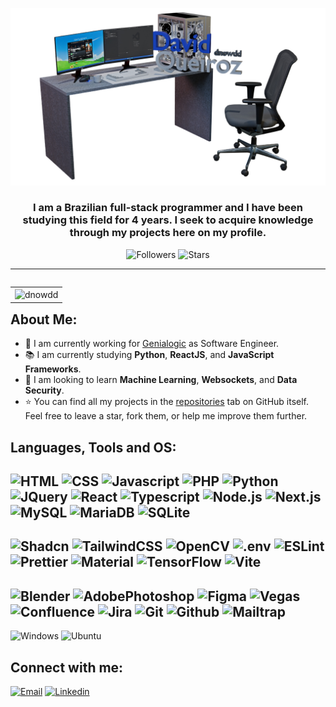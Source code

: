 <p align="center">
  <img width="700" src="https://github.com/Dnowdd/Dnowdd/blob/main/resources/v4.png" />
</p>
<h3 align="center">I am a Brazilian full-stack programmer and I have been studying this field for 4 years. I seek to acquire knowledge through my projects here on my profile.</h3>
<div align="center">
  
![Followers](https://img.shields.io/github/followers/dnowdd)
![Stars](https://img.shields.io/github/stars/dnowdd)

</div>

---

<table align="right">
 <tr><td><img align="center" src="https://github-readme-stats.vercel.app/api/top-langs?username=dnowdd&show_icons=true&locale=en&layout=compact" alt="dnowdd" /></td></tr>
</table>

## About Me:

- 💼 I am currently working for [Genialogic](https://github.com/Genialogic) as Software Engineer.
- 📚 I am currently studying **Python**, **ReactJS**, and **JavaScript Frameworks**.
- 📖 I am looking to learn **Machine Learning**, **Websockets**, and **Data Security**.
- ⭐️ You can find all my projects in the [repositories](https://github.com/Dnowdd?tab=repositories) tab on GitHub itself. Feel free to leave a star, fork them, or help me improve them further.

## Languages, Tools and OS:

![HTML](https://img.shields.io/badge/HTML-E34F26?style=flat&logo=HTML5&logoColor=white)
![CSS](https://img.shields.io/badge/CSS-1572B6?style=flat&logo=CSS3&logoColor=white)
![Javascript](https://img.shields.io/badge/Javascript-yellow?style=flat&logo=Javascript&logoColor=white)
![PHP](https://img.shields.io/badge/PHP-777BB4?style=flat&logo=PHP&logoColor=white)
![Python](https://img.shields.io/badge/Python-3776AB?style=flat&logo=Python&logoColor=white)
![JQuery](https://img.shields.io/badge/JQuery-0769AD?style=flat&logo=JQuery&logoColor=white)
![React](https://img.shields.io/badge/React-blue?style=flat&logo=React&logoColor=white)
![Typescript](https://img.shields.io/badge/Typescript-3178C6?style=flat&logo=Typescript&logoColor=white)
![Node.js](https://img.shields.io/badge/Node.js-5FA04E?style=flat&logo=Node.js&logoColor=white)
![Next.js](https://img.shields.io/badge/Next.js-black?style=flat&logo=Next.js&logoColor=white)
![MySQL](https://img.shields.io/badge/MySQL-4479A1?style=flat&logo=MySQL&logoColor=white)
![MariaDB](https://img.shields.io/badge/MariaDB-003545?style=flat&logo=MariaDB&logoColor=white)
![SQLite](https://img.shields.io/badge/SQLite-003B57?style=flat&logo=SQLite&logoColor=white)
---
![Shadcn](https://img.shields.io/badge/Shadcn-black?style=flat&logo=Shadcnui&logoColor=white)
![TailwindCSS](https://img.shields.io/badge/TailwindCSS-06B6D4?style=flat&logo=TailwindCSS&logoColor=white)
![OpenCV](https://img.shields.io/badge/OpenCV-5C3EE8?style=flat&logo=OpenCV&logoColor=white)
![.env](https://img.shields.io/badge/.env-yellow?style=flat&logo=.env&logoColor=white)
![ESLint](https://img.shields.io/badge/ESLint-4B32C3?style=flat&logo=ESLint&logoColor=white)
![Prettier](https://img.shields.io/badge/Prettier-e3a936?style=flat&logo=Prettier&logoColor=white)
![Material](https://img.shields.io/badge/Material-757575?style=flat&logo=MaterialDesign&logoColor=white)
![TensorFlow](https://img.shields.io/badge/TensorFlow-FF6F00?style=flat&logo=TensorFlow&logoColor=white)
![Vite](https://img.shields.io/badge/Vite-646CFF?style=flat&logo=Vite&logoColor=white)
---
![Blender](https://img.shields.io/badge/Blender-E87D0D?style=flat&logo=Blender&logoColor=white)
![AdobePhotoshop](https://img.shields.io/badge/Adobe_Photoshop-31A8FF?style=flat&logo=AdobePhotoshop&logoColor=white)
![Figma](https://img.shields.io/badge/Figma-F24E1E?style=flat&logo=Figma&logoColor=white)
![Vegas](https://img.shields.io/badge/Vegas-1A1A1A?style=flat&logo=Vegas&logoColor=white)
![Confluence](https://img.shields.io/badge/Confluence-172B4D?style=flat&logo=Confluence&logoColor=white)
![Jira](https://img.shields.io/badge/Jira-0052CC?style=flat&logo=Jira&logoColor=white)
![Git](https://img.shields.io/badge/Git-F05032?style=flat&logo=Git&logoColor=white)
![Github](https://img.shields.io/badge/Github-181717?style=flat&logo=Github&logoColor=white)
![Mailtrap](https://img.shields.io/badge/Mailtrap-22D172?style=flat&logo=Mailtrap&logoColor=white)
---
![Windows](https://img.shields.io/badge/Windows-blue?style=flat&logo=Windows&logoColor=white)
![Ubuntu](https://img.shields.io/badge/Ubuntu-E95420?style=flat&logo=Ubuntu&logoColor=white)


## Connect with me:

<a href="mailto:dqueiroz2005@gmail.com" target="_blank">![Email](https://img.shields.io/badge/Email-EA4335?style=flat&logo=Gmail&logoColor=white)</a>
<a href="https://www.linkedin.com/in/dnowdd/" target="_blank">![Linkedin](https://img.shields.io/badge/Linkedin-0A66C2?style=flat&logo=Linkedin&logoColor=white)</a>
